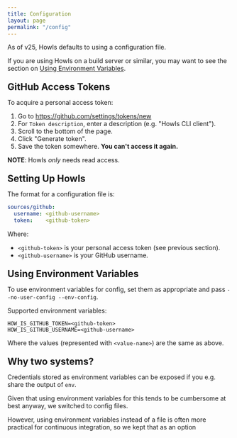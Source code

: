 ```yaml
---
title: Configuration
layout: page
permalink: "/config"
---
```

<style>h2 { margin: 1em 0 0.25em 0; } /* sigh */</style>

As of v25, HowIs defaults to using a configuration file.

If you are using HowIs on a build server or similar, you may want to see
the section on
[Using Environment Variables](#using-environment-variables).

## GitHub Access Tokens

To acquire a personal access token:

1. Go to https://github.com/settings/tokens/new
2. For `Token description`, enter a description (e.g. "HowIs CLI client").
3. Scroll to the bottom of the page.
4. Click "Generate token".
5. Save the token somewhere. **You can't access it again.**

**NOTE**: HowIs _only_ needs read access.

## Setting Up HowIs

The format for a configuration file is:

```yaml
sources/github:
  username: <github-username>
  token:    <github-token>
```

Where:
- `<github-token>` is your personal access token (see previous section).
- `<github-username>` is your GitHub username.


## Using Environment Variables

To use environment variables for config, set them as appropriate and
pass `--no-user-config --env-config`.

Supported environment variables:

```
HOW_IS_GITHUB_TOKEN=<github-token>
HOW_IS_GITHUB_USERNAME=<github-username>
```

Where the values (represented with `<value-name>`) are the same as above.

## Why two systems?

Credentials stored as environment variables can be exposed if you e.g.
share the output of `env`.

Given that using environment variables for this tends to be cumbersome
at best anyway, we switched to config files.

However, using environment variables instead of a file is often more
practical for continuous integration, so we kept that as an option 

